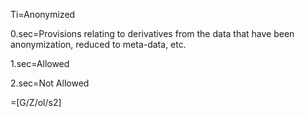 Ti=Anonymized

0.sec=Provisions relating to derivatives from the data that have been anonymization, reduced to meta-data, etc.

1.sec=Allowed

2.sec=Not Allowed

=[G/Z/ol/s2]
